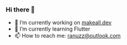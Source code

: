 ### Hi there 👋

- 🔭 I’m currently working on [makeall.dev](https://makeall.dev/)
- 🌱 I’m currently learning Flutter
- 📫 How to reach me: ranuzz@outlook.com



<!--
**ranuzz/ranuzz** is a ✨ _special_ ✨ repository because its `README.md` (this file) appears on your GitHub profile.

|Header1 |Header2  |
--- | --- |
|data1|data2|
|data1|data2|
|data1|data2|
|data1|data2|
|data1|data2|
|data1|data2|

Here are some ideas to get you started:

- 🔭 I’m currently working on ...
- 🌱 I’m currently learning ...
- 👯 I’m looking to collaborate on ...
- 🤔 I’m looking for help with ...
- 💬 Ask me about ...
- 📫 How to reach me: ...
- 😄 Pronouns: ...
- ⚡ Fun fact: ...
-->
